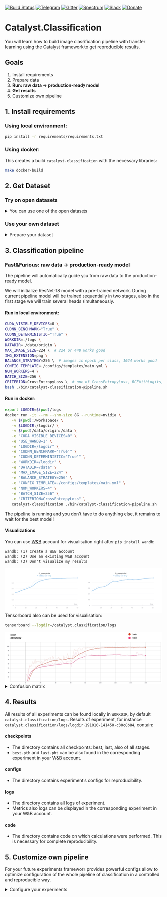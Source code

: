 [![Build Status](https://travis-ci.com/catalyst-team/classification.svg?branch=master)](https://travis-ci.com/catalyst-team/classification)
[![Telegram](https://img.shields.io/badge/news-on%20telegram-blue)](https://t.me/catalyst_team)
[![Gitter](https://badges.gitter.im/catalyst-team/community.svg)](https://gitter.im/catalyst-team/community?utm_source=badge&utm_medium=badge&utm_campaign=pr-badge)
[![Spectrum](https://img.shields.io/badge/chat-on%20spectrum-blueviolet)](https://spectrum.chat/catalyst)
[![Slack](https://img.shields.io/badge/ODS-slack-red)](https://opendatascience.slack.com/messages/CGK4KQBHD)
[![Donate](https://raw.githubusercontent.com/catalyst-team/catalyst-pics/master/third_party_pics/patreon.png)](https://www.patreon.com/catalyst_team)

# Catalyst.Classification

You will learn how to build image classification pipeline with transfer learning using the Catalyst framework to get reproducible results.

## Goals
1. Install requirements
2. Prepare data
3. **Run: raw data → production-ready model**
4. **Get results**
5. Customize own pipeline

## 1. Install requirements

### Using local environment:

```bash
pip install -r requirements/requirements.txt
```

### Using docker:

This creates a build `catalyst-classification` with the necessary libraries:
```bash
make docker-build
```

## 2. Get Dataset

### Try on open datasets

<details>
<summary>You can use one of the open datasets </summary>
<p>

```bash
export DATASET="artworks"

rm -rf data/
mkdir -p data

if [[ "$DATASET" == "ants_bees" ]]; then
    # https://www.kaggle.com/ajayrana/hymenoptera-data
    download-gdrive 1czneYKcE2sT8dAMHz3FL12hOU7m1ZkE7 ants_bees_cleared_190806.tar.gz
    tar -xf ants_bees_cleared_190806.tar.gz &>/dev/null
    mv ants_bees_cleared_190806 ./data/origin
elif [[ "$DATASET" == "flowers" ]]; then
    # https://www.kaggle.com/alxmamaev/flowers-recognition
    download-gdrive 1rvZGAkdLlbR_MEd4aDvXW11KnLaVRGFM flowers.tar.gz
    tar -xf flowers.tar.gz &>/dev/null
    mv flowers ./data/origin
elif [[ "$DATASET" == "artworks" ]]; then
    # https://www.kaggle.com/ikarus777/best-artworks-of-all-time
    download-gdrive 1eAk36MEMjKPKL5j9VWLvNTVKk4ube9Ml artworks.tar.gz
    tar -xf artworks.tar.gz &>/dev/null
    mv artworks ./data/origin
fi


```
</p>
</details>


### Use your own dataset


<details>
<summary>Prepare your dataset</summary>
<p>

#### Data structure
Make sure, that final folder with data has the required structure:
```bash
/path/to/your_dataset/
        class_name_1/
            images
        class_name_2/
            images
        ...
        class_name_100500/
            ...
```
#### Data location

* The easiest way is to move your data:
    ```bash
    mv /path/to/your_dataset/* /catalyst.classification/data/origin
    ```
    In that way you can run pipeline with default settings.

* If you prefer leave data in `/path/to/your_dataset/`
    * In local environment:
        * Link directory
            ```bash
            ln -s /path/to/your_dataset $(pwd)/data/origin
            ```
         * Or just set path to your dataset `DATADIR=/path/to/your_dataset` when you start the pipeline.

    * Using docker

        You need to set:
        ```bash
           -v /path/to/your_dataset:/data \ #instead default  $(pwd)/data/origin:/data
         ```
        in the script below to start the pipeline.
</p>
</details>

## 3. Classification pipeline
### Fast&Furious: raw data → production-ready model

The pipeline will automatically guide you from raw data to the production-ready model.

We will initialize ResNet-18 model with a pre-trained network. During current pipeline model will be trained sequentially in two stages, also in the first stage we will train several heads simultaneously.

#### Run in local environment:

```bash
CUDA_VISIBLE_DEVICES=0 \
CUDNN_BENCHMARK="True" \
CUDNN_DETERMINISTIC="True" \
WORKDIR=./logs \
DATADIR=./data/origin \
MAX_IMAGE_SIZE=224 \  # 224 or 448 works good
IMG_EXTENSION=png \
BALANCE_STRATEGY=256 \  # images in epoch per class, 1024 works good
CONFIG_TEMPLATE=./configs/templates/main.yml \
NUM_WORKERS=4 \
BATCH_SIZE=256 \
CRITERION=CrossEntropyLoss \  # one of CrossEntropyLoss, BCEWithLogits, FocalLossMultiClass
bash ./bin/catalyst-classification-pipeline.sh
```

#### Run in docker:

```bash
export LOGDIR=$(pwd)/logs
docker run -it --rm --shm-size 8G --runtime=nvidia \
   -v $(pwd):/workspace/ \
   -v $LOGDIR:/logdir/ \
   -v $(pwd)/data/origin:/data \
   -e "CUDA_VISIBLE_DEVICES=0" \
   -e "USE_WANDB=1" \
   -e "LOGDIR=/logdir" \
   -e "CUDNN_BENCHMARK='True'" \
   -e "CUDNN_DETERMINISTIC='True'" \
   -e "WORKDIR=/logdir" \
   -e "DATADIR=/data" \
   -e "MAX_IMAGE_SIZE=224" \
   -e "BALANCE_STRATEGY=256" \
   -e "CONFIG_TEMPLATE=./configs/templates/main.yml" \
   -e "NUM_WORKERS=4" \
   -e "BATCH_SIZE=256" \
   -e "CRITERION=CrossEntropyLoss" \
   catalyst-classification ./bin/catalyst-classification-pipeline.sh
```
The pipeline is running and you don’t have to do anything else, it remains to wait for the best model!

#### Visualizations

You can use [W&B](https://www.wandb.com/) account for visualisation right after `pip install wandb`:

```
wandb: (1) Create a W&B account
wandb: (2) Use an existing W&B account
wandb: (3) Don't visualize my results
```
<img src="/pics/wandb_metrics.png" title="w&b classification metrics"  align="left">

Tensorboard also can be used for visualisation:

```bash
tensorboard --logdir=/catalyst.classification/logs
```
<img src="/pics/tf_metrics.png" title="tf classification metrics"  align="left">

<details>
<summary>Confusion matrix</summary>
<p>
<img src="/pics/cm.png" title="tf classification metrics" width="700">
</p>
</details>

## 4. Results
All results of all experiments can be found locally in `WORKDIR`, by default `catalyst.classification/logs`. Results of experiment, for instance `catalyst.classification/logs/logdir-191010-141450-c30c8b84`, contain:

#### checkpoints
*  The directory contains all checkpoints: best, last, also of all stages.
* `best.pth` and `last.pht` can be also found in the corresponding experiment in your W&B account.

#### configs
*  The directory contains experiment\`s configs for reproducibility.

#### logs
* The directory contains all logs of experiment.
* Metrics also logs can be displayed in the corresponding experiment in your W&B account.

#### code
*  The directory contains code on which calculations were performed. This is necessary for complete reproducibility.

## 5. Customize own pipeline

For your future experiments framework provides powerful configs allow to optimize configuration of the whole pipeline of classification in a controlled and reproducible way.

<details>
<summary>Configure your experiments</summary>
<p>

* Common settings of stages of training and model parameters can be found in `catalyst.classification/configs/_common.yml`.
    * `model_params`: detailed configuration of models, including:
        * model, for instance `MultiHeadNet`
        * detailed architecture description
        * using pretrained model
    * `stages`: you can configure training or inference in several stages with different hyperparameters. In our example:
        * optimizer params
        * first learn the head(s), then train the whole network

* The `CONFIG_TEMPLATE` with other experiment\`s hyperparameters, such as data_params and is here: `catalyst.classification/configs/templates/main.yml`.  The config allows you to define:
    * `data_params`: path, batch size, num of workers and so on
    * `callbacks_params`: Callbacks are used to execute code during training, for example, to get metrics or save checkpoints. Catalyst provide wide variety of helpful callbacks also you can use custom.


You can find much more options for configuring experiments in [catalyst documentation.](https://catalyst-team.github.io/catalyst/)

</p>
</details>
